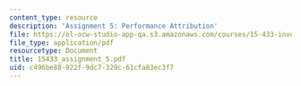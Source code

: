 ```yaml
---
content_type: resource
description: 'Assignment 5: Performance Attribution'
file: https://ol-ocw-studio-app-qa.s3.amazonaws.com/courses/15-433-investments-spring-2003/c496be88922f9dc7329c61cfa83ec3f7_15433_assignment_5.pdf
file_type: application/pdf
resourcetype: Document
title: 15433_assignment_5.pdf
uid: c496be88-922f-9dc7-329c-61cfa83ec3f7
---
```

